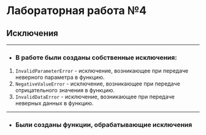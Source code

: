 # Лабораторная работа №4

## Исключения

---

- ### В работе были созданы собственные исключения:
1. `InvalidParameterError` - исключение, возникающее при передаче неверного параметра в функцию.
2. `NegativeValueError` - исключение, возникающее при передаче отрицательного значения в функцию.
3. `InvalidDataError` - исключение, возникающее при передаче неверных данных в функцию.

---

- ### Были созданы функции, обрабатывающие исключения